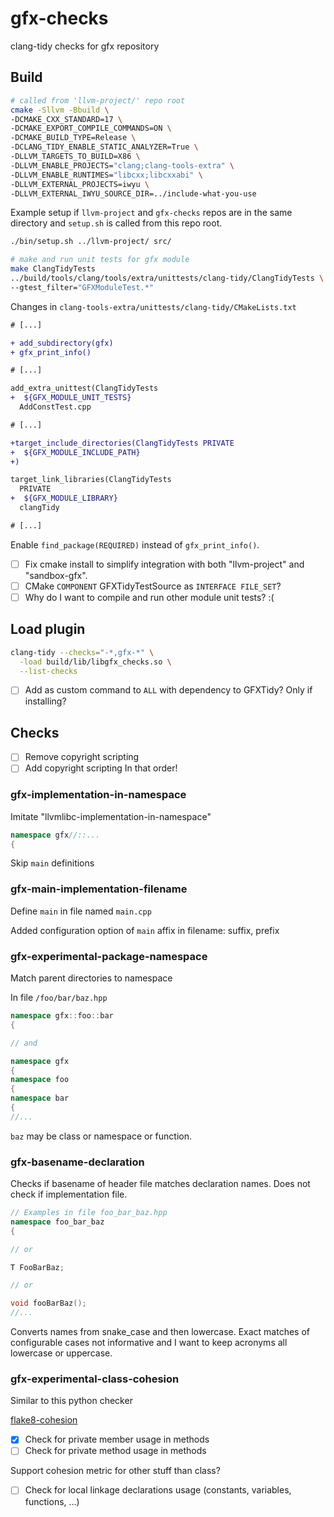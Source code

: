 # gfx-checks

clang-tidy checks for gfx repository

## Build

```sh
# called from 'llvm-project/' repo root
cmake -Sllvm -Bbuild \
-DCMAKE_CXX_STANDARD=17 \
-DCMAKE_EXPORT_COMPILE_COMMANDS=ON \
-DCMAKE_BUILD_TYPE=Release \
-DCLANG_TIDY_ENABLE_STATIC_ANALYZER=True \
-DLLVM_TARGETS_TO_BUILD=X86 \
-DLLVM_ENABLE_PROJECTS="clang;clang-tools-extra" \
-DLLVM_ENABLE_RUNTIMES="libcxx;libcxxabi" \
-DLLVM_EXTERNAL_PROJECTS=iwyu \
-DLLVM_EXTERNAL_IWYU_SOURCE_DIR=../include-what-you-use
```

Example setup if `llvm-project` and `gfx-checks` repos are in the
same directory and `setup.sh` is called from this repo root.

```sh
./bin/setup.sh ../llvm-project/ src/
```

```sh
# make and run unit tests for gfx module
make ClangTidyTests
../build/tools/clang/tools/extra/unittests/clang-tidy/ClangTidyTests \
--gtest_filter="GFXModuleTest.*"
```

Changes in `clang-tools-extra/unittests/clang-tidy/CMakeLists.txt`
```diff
# [...]

+ add_subdirectory(gfx)
+ gfx_print_info()

# [...]

add_extra_unittest(ClangTidyTests
+  ${GFX_MODULE_UNIT_TESTS}
  AddConstTest.cpp

# [...]

+target_include_directories(ClangTidyTests PRIVATE
+  ${GFX_MODULE_INCLUDE_PATH}
+)

target_link_libraries(ClangTidyTests
  PRIVATE
+  ${GFX_MODULE_LIBRARY}
  clangTidy

# [...]
```

Enable `find_package(REQUIRED)` instead of `gfx_print_info()`.
- [ ] Fix cmake install to simplify integration with both "llvm-project" and "sandbox-gfx".
- [ ] CMake `COMPONENT` GFXTidyTestSource as `INTERFACE FILE_SET`?
- [ ] Why do I want to compile and run other module unit tests? :(

## Load plugin

```bash
clang-tidy --checks="-*,gfx-*" \
  -load build/lib/libgfx_checks.so \
  --list-checks
```

- [ ] Add as custom command to `ALL` with dependency to GFXTidy? Only if installing?

## Checks

- [ ] Remove copyright scripting
- [ ] Add copyright scripting
In that order!

### gfx-implementation-in-namespace

Imitate "llvmlibc-implementation-in-namespace"

```cpp
namespace gfx//::...
{
```

Skip `main` definitions

### gfx-main-implementation-filename

Define `main` in file named `main.cpp`

Added configuration option of `main` affix in filename: suffix, prefix

### gfx-experimental-package-namespace

Match parent directories to namespace

In file `/foo/bar/baz.hpp`

```cpp
namespace gfx::foo::bar
{

// and

namespace gfx
{
namespace foo
{
namespace bar
{
//...
```

`baz` may be class or namespace or function.

### gfx-basename-declaration

Checks if basename of header file matches declaration names. Does not check if implementation file.

```cpp
// Examples in file foo_bar_baz.hpp
namespace foo_bar_baz
{

// or

T FooBarBaz;

// or

void fooBarBaz();
//...
```

Converts names from snake_case and then lowercase. Exact matches of configurable cases not informative and I want to keep acronyms all lowercase or uppercase.

### gfx-experimental-class-cohesion

Similar to this python checker

[flake8-cohesion](https://github.com/mschwager/cohesion)

- [x] Check for private member usage in methods
- [ ] Check for private method usage in methods

Support cohesion metric for other stuff than class?

- [ ] Check for local linkage declarations usage (constants, variables, functions, ...)

